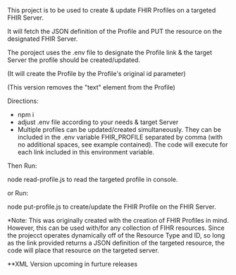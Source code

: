 This project is to be used to create & update FHIR Profiles on a targeted FHIR Server.

It will fetch the JSON definition of the Profile and PUT the resource on the designated FHIR Server.

The poroject uses the .env file to designate the Profile link & the target Server the profile should be created/updated.

(It will create the Profile by the Profile's original id parameter)

(This version removes the "text" element from the Profile)

Directions:

- npm i
- adjust .env file according to your needs & target Server
- Multiple profiles can be updated/created simultaneously. They can be included in the .env variable FHIR_PROFILE separated by comma (with no additional spaces, see example contained). The code will execute for each link included in this environment variable.

Then Run:

node read-profile.js to read the targeted profile in console.

or Run:

node put-profile.js to create/update the FHIR Profile on the FHIR Server.

\*Note: This was originally created with the creation of FHIR Profiles in mind. However, this can be used with/for any collection of FIHR resources. Since the projecct operates dynamically off of the Resource Type and ID, so long as the link provided returns a JSON definition of the targeted resource, the code will place that resource on the targeted server.

\*\*XML Version upcoming in furture releases
